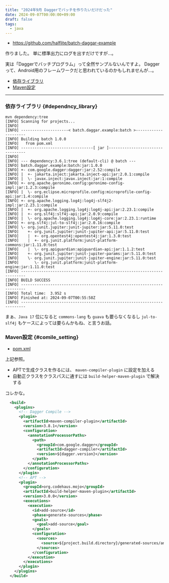 ```yaml
---
title: "2024年9月 Daggerでバッチを作りたいだけだった"
date: 2024-09-07T00:00:00+09:00
draft: false
tags:
  - java
---
```


* https://github.com/halflite/batch-daggar-example

作りました。 単に標準出力にログを出すだけですが…。

実は「Daggerでバッチプログラム」って全然サンプルないんですよ。 Daggerって、Android用のフレームワークだと思われているのかもしれませんが…。

* [依存ライブラリ](#dependncy_library)
* [Maven設定](#comile_setting)

_____

### 依存ライブラリ {#dependncy_library}

```ch
mvn dependency:tree
[INFO] Scanning for projects...
[INFO] 
[INFO] ---------------------< batch.daggar.example:batch >---------------------
[INFO] Building batch 1.0.0
[INFO]   from pom.xml
[INFO] --------------------------------[ jar ]---------------------------------
[INFO] 
[INFO] --- dependency:3.6.1:tree (default-cli) @ batch ---
[INFO] batch.daggar.example:batch:jar:1.0.0
[INFO] +- com.google.dagger:dagger:jar:2.52:compile
[INFO] |  +- jakarta.inject:jakarta.inject-api:jar:2.0.1:compile
[INFO] |  \- javax.inject:javax.inject:jar:1:compile
[INFO] +- org.apache.geronimo.config:geronimo-config-impl:jar:1.2.3:compile
[INFO] |  \- org.eclipse.microprofile.config:microprofile-config-api:jar:1.4:compile
[INFO] +- org.apache.logging.log4j:log4j-slf4j2-impl:jar:2.23.1:compile
[INFO] |  +- org.apache.logging.log4j:log4j-api:jar:2.23.1:compile
[INFO] |  +- org.slf4j:slf4j-api:jar:2.0.9:compile
[INFO] |  \- org.apache.logging.log4j:log4j-core:jar:2.23.1:runtime
[INFO] +- org.slf4j:jul-to-slf4j:jar:2.0.16:compile
[INFO] \- org.junit.jupiter:junit-jupiter:jar:5.11.0:test
[INFO]    +- org.junit.jupiter:junit-jupiter-api:jar:5.11.0:test
[INFO]    |  +- org.opentest4j:opentest4j:jar:1.3.0:test
[INFO]    |  +- org.junit.platform:junit-platform-commons:jar:1.11.0:test
[INFO]    |  \- org.apiguardian:apiguardian-api:jar:1.1.2:test
[INFO]    +- org.junit.jupiter:junit-jupiter-params:jar:5.11.0:test
[INFO]    \- org.junit.jupiter:junit-jupiter-engine:jar:5.11.0:test
[INFO]       \- org.junit.platform:junit-platform-engine:jar:1.11.0:test
[INFO] ------------------------------------------------------------------------
[INFO] BUILD SUCCESS
[INFO] ------------------------------------------------------------------------
[INFO] Total time:  3.952 s
[INFO] Finished at: 2024-09-07T00:55:58Z
[INFO] ------------------------------------------------------------------------
```

まぁ、`Java 17` 位になると `commons-lang` も `guava` も要らなくなるし `jul-to-slf4j` もケースによっては要らんかもね、と言うお話。

### Maven設定 {#comile_setting}

* [pom.xml](https://github.com/halflite/batch-daggar-example/blob/main/batch/pom.xml)

上記参照。

* APTで生成クラスを作るには、 `maven-compiler-plugin` に設定を加える
* 自動正クラスをクラスパスに通すには `build-helper-maven-plugin` で解決する

コレかな。

```xml
  <build>
    <plugins>
      <!-- Dagger Compile -->
      <plugin>
        <artifactId>maven-compiler-plugin</artifactId>
        <version>3.8.1</version>
        <configuration>
          <annotationProcessorPaths>
            <path>
              <groupId>com.google.dagger</groupId>
              <artifactId>dagger-compiler</artifactId>
              <version>${dagger.version}</version>
            </path>
          </annotationProcessorPaths>
        </configuration>
      </plugin>
      <!-- APT -->
      <plugin>
        <groupId>org.codehaus.mojo</groupId>
        <artifactId>build-helper-maven-plugin</artifactId>
        <version>3.0.0</version>
        <executions>
          <execution>
            <id>add-source</id>
            <phase>generate-sources</phase>
            <goals>
              <goal>add-source</goal>
            </goals>
            <configuration>
              <sources>
                <source>${project.build.directory}/generated-sources/annotations</source>
              </sources>
            </configuration>
          </execution>
        </executions>
      </plugin>
    </plugins>
  </build>
```